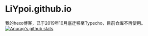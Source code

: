 # LiYpoi.github.io
我的hexo博客，已于2019年10月底迁移至Typecho，目前仓库不再使用。
[![Anurag's github stats](https://github-readme-stats.vercel.app/api?username=LiYpoi)](https://github.com/anuraghazra/github-readme-stats)
